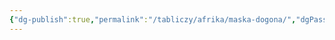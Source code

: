 ```yaml
---
{"dg-publish":true,"permalink":"/tabliczy/afrika/maska-dogona/","dgPassFrontmatter":true}
---
```



